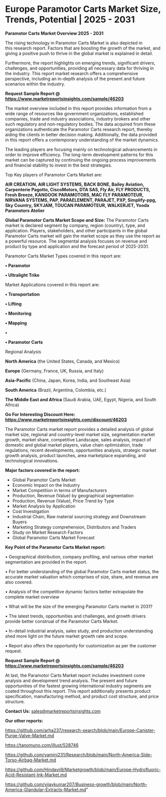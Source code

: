 # Europe Paramotor Carts Market Size, Trends, Potential | 2025 - 2031

<Strong> Paramotor Carts Market Overview 2025 - 2031</strong>

The rising technology in Paramotor Carts Market is also depicted in this research report. Factors that are boosting the growth of the market, and giving a positive push to thrive in the global market is explained in detail.

Furthermore, the report highlights on emerging trends, significant drivers, challenges, and opportunities, providing all necessary data for thriving in the industry. This report market research offers a comprehensive perspective, including an in-depth analysis of the present and future scenarios within the industry.

<strong>Request Sample Report @ <a href=https://www.marketreportsinsights.com/sample/46203>https://www.marketreportsinsights.com/sample/46203</a></strong>

The market overview included in this report provides information from a wide range of resources like government organizations, established companies, trade and industry associations, industry brokers and other such regulatory and non-regulatory bodies. The data acquired from these organizations authenticate the Paramotor Carts research report, thereby aiding the clients in better decision making. Additionally, the data provided in this report offers a contemporary understanding of the market dynamics.

The leading players are focusing mainly on technological advancements in order to improve efficiency. The long-term development patterns for this market can be captured by continuing the ongoing process improvements and financial stability to invest in the best strategies.

Top Key players of Paramotor Carts Market are:

<strong>AIR CREATION, AIR LIGHT SYSTEMS, BACK BONE, Bailey Aviation, Carpenterie Pagotto, CiscoMotors, DTA SAS, Fly Air, FLY PRODUCTS, Fresh Breeze, KANGOOK PARAMOTORS, MAC FLY PARAMOTEUR, NIRVANA SYSTEMS, PAP, PARAELEMENT, PARAJET, PXP, Simplify-ppg, Sky Country, SKYJAM, TOUCAN PARAMOTEUR, WALKERJET, Yooda Paramotors Atelier</strong>

<strong><b>Global Paramotor Carts Market Scope and Size:</b></strong>
The Paramotor Carts market is declared segment by company, region (country), type, and application. Players, stakeholders, and other participants in the global Paramotor Carts market will gain the market scope as they use the report as a powerful resource. The segmental analysis focuses on revenue and product by type and application and the forecast period of 2025-2031.

Paramotor Carts Market Types covered in this report are:

<strong>•  Paramotor

•  Ultralight Trike</strong>

Market Applications covered in this report are:

<strong>•  Transportation

•  Lifting

•  Monitoring

•  Mapping

•  

•  Paramotor Carts</strong> 

Regional Analysis

<strong>North America</strong> (the United States, Canada, and Mexico)

<strong>Europe</strong> (Germany, France, UK, Russia, and Italy)

<strong>Asia-Pacific</strong> (China, Japan, Korea, India, and Southeast Asia)

<strong>South America</strong> (Brazil, Argentina, Colombia, etc.)

<strong>The Middle East and Africa</strong> (Saudi Arabia, UAE, Egypt, Nigeria, and South Africa)

<strong>Go For Interesting Discount Here: <a href=https://www.marketreportsinsights.com/discount/46203>https://www.marketreportsinsights.com/discount/46203</a></strong>

The Paramotor Carts market report provides a detailed analysis of global market size, regional and country-level market size, segmentation market growth, market share, competitive Landscape, sales analysis, impact of domestic and global market players, value chain optimization, trade regulations, recent developments, opportunities analysis, strategic market growth analysis, product launches, area marketplace expanding, and technological innovations.

<strong><b>Major factors covered in the report:</b></strong>
<ul>
  <li>Global Paramotor Carts Market </li>
  <li>Economic Impact on the Industry</li>
  <li>Market Competition in terms of Manufacturers</li>
  <li>Production, Revenue (Value) by geographical segmentation</li>
  <li>Production, Revenue (Value), Price Trend by Type</li>
  <li>Market Analysis by Application</li>
  <li>Cost Investigation</li>
  <li>Industrial Chain, Raw material sourcing strategy and Downstream Buyers</li>
  <li>Marketing Strategy comprehension, Distributors and Traders</li>
  <li>Study on Market Research Factors</li>
  <li>Global Paramotor Carts Market Forecast</li>
</ul>

<strong><b>Key Point of the Paramotor Carts Market report:</b></strong>

• Geographical distribution, company profiling, and various other market segmentation are provided in the report.

• For better understanding of the global Paramotor Carts market status, the accurate market valuation which comprises of size, share, and revenue are also covered.

• Analysis of the competitive dynamic factors better extrapolate the complete market overview

• What will be the size of the emerging Paramotor Carts market in 2031?

• The latest trends, opportunities and challenges, and growth drivers provide better construal of the Paramotor Carts Market.

• In-detail industrial analysis, sales study, and production understanding shed more light on the future market growth rate and scope.

• Report also offers the opportunity for customization as per the customer request.

<strong>Request Sample Report @ <a href=https://www.marketreportsinsights.com/sample/46203>https://www.marketreportsinsights.com/sample/46203</a></strong>

At last, the Paramotor Carts Market report includes investment come analysis and development trend analysis. The present and future opportunities of the fastest growing international industry segments are coated throughout this report. This report additionally presents product specification, manufacturing method, and product cost structure, and price structure.

<strong>Contact Us:</strong>
sales@marketreportsinsights.com

<strong>Our other reports:</strong>

<a href=https://github.com/arha237/research-search/blob/main/Europe-Canister-Purge-Valve-Market.md>https://github.com/arha237/research-search/blob/main/Europe-Canister-Purge-Valve-Market.md</a>

<a href=https://tanomuno.com/illust/528746>https://tanomuno.com/illust/528746</a>

<a href=https://github.com/yamini231/Research/blob/main/North-America-Side-Torso-Airbag-Market.md>https://github.com/yamini231/Research/blob/main/North-America-Side-Torso-Airbag-Market.md</a>

<a href=https://github.com/Hindavii9/Marketgrowth/blob/main/Europe-Hydrofluoric-Acid-Resistant-Ink-Market.md>https://github.com/Hindavii9/Marketgrowth/blob/main/Europe-Hydrofluoric-Acid-Resistant-Ink-Market.md</a>

<a href=https://github.com/vijaykumar207/Business-growth/blob/main/North-America-Glandular-Extracts-Market.md>https://github.com/vijaykumar207/Business-growth/blob/main/North-America-Glandular-Extracts-Market.md</a>"
